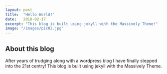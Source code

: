 ```yaml
---
layout: post
title:  "Hello World!"
date:   2018-02-17
excerpt: "This blog is built using jekyll with the Massively Theme!"
image: "/images/pic02.jpg"
---
```


## About this blog

After years of trudging along with a wordpress blog I have finally stepped into the 21st centry! This blog is built using jekyll with the Massively Theme.